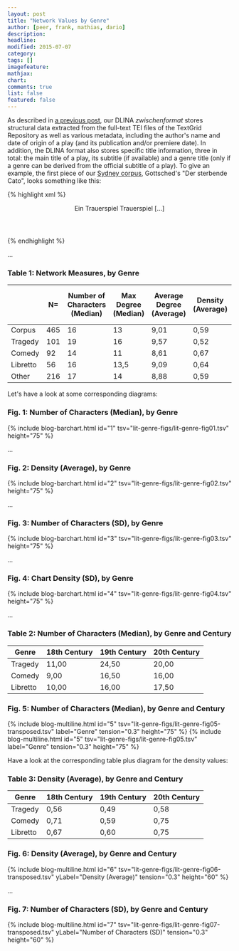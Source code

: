 ```yaml
---
layout: post
title: "Network Values by Genre"
author: [peer, frank, mathias, dario]
description: 
headline: 
modified: 2015-07-07
category:
tags: []
imagefeature: 
mathjax: 
chart: 
comments: true
list: false
featured: false
---
```

As described in [a previous post](/Introducing-Our-Zwischenformat/), our DLINA *zwischenformat* stores structural data extracted from the full-text TEI files of the TextGrid Repository as well as various metadata, including the author's name and date of origin of a play (and its publication and/or premiere date). In addition, the DLINA format also stores specific title information, three in total: the main title of a play, its subtitle (if available) and a genre title (only if a genre can be derived from the official subtitle of a play). To give an example, the first piece of our [Sydney corpus](/Introducing-DLINA-Corpus-15-07-Codename-Sydney/), Gottsched's "Der sterbende Cato", looks something like this:

{% highlight xml %}
<header>
 <title>Der sterbende Cato</title>
 <subtitle>Ein Trauerspiel</subtitle>  
 <genretitle>Trauerspiel</genretitle>
 [...]
</header>
{% endhighlight %}




...

### Table 1: Network Measures, by Genre

|          | N=  | Number of Characters (Median) | Max Degree (Median) | Average Degree (Average) | Density (Average) | Average Path Length (Average) |
|----------|-----|-------------------------------|---------------------|--------------------------|-------------------|-------------------------------|
| Corpus   | 465 | 16                            | 13                  | 9,01                     | 0,59              | 1,46                          |
| Tragedy  | 101 | 19                            | 16                  | 9,57                     | 0,52              | 1,56                          |
| Comedy   | 92  | 14                            | 11                  | 8,61                     | 0,67              | 1,36                          |
| Libretto | 56  | 16                            | 13,5                | 9,09                     | 0,64              | 1,39                          |
| Other    | 216 | 17                            | 14                  | 8,88                     | 0,59              | 1,48                          | 

Let's have a look at some corresponding diagrams:

### Fig. 1: Number of Characters (Median), by Genre

{% include blog-barchart.html id="1" tsv="lit-genre-figs/lit-genre-fig01.tsv" height="75" %}

...

### Fig. 2: Density (Average), by Genre

{% include blog-barchart.html id="2" tsv="lit-genre-figs/lit-genre-fig02.tsv" height="75" %}

...

### Fig. 3: Number of Characters (SD), by Genre

{% include blog-barchart.html id="3" tsv="lit-genre-figs/lit-genre-fig03.tsv" height="75" %}

...

### Fig. 4: Chart Density (SD), by Genre

{% include blog-barchart.html id="4" tsv="lit-genre-figs/lit-genre-fig04.tsv" height="75" %}

...

### Table 2: Number of Characters (Median), by Genre and Century

| Genre    | 18th Century | 19th Century | 20th Century |
|----------|--------------|--------------|--------------|
| Tragedy  | 11,00        | 24,50        | 20,00        |
| Comedy   | 9,00         | 16,50        | 16,00        |
| Libretto | 10,00        | 16,00        | 17,50        |

### Fig. 5: Number of Characters (Median), by Genre and Century

{% include blog-multiline.html id="5" tsv="lit-genre-figs/lit-genre-fig05-transposed.tsv" label="Genre" tension="0.3" height="75" %}
{% include blog-multiline.html id="5" tsv="lit-genre-figs/lit-genre-fig05.tsv" label="Genre" tension="0.3" height="75" %}

Have a look at the corresponding table plus diagram for the density values:

### Table 3: Density (Average), by Genre and Century

| Genre    | 18th Century | 19th Century | 20th Century |
|----------|--------------|--------------|--------------|
| Tragedy  | 0,56         | 0,49         | 0,58         |
| Comedy   | 0,71         | 0,59         | 0,75         |
| Libretto | 0,67         | 0,60         | 0,75         |

### Fig. 6: Density (Average), by Genre and Century

{% include blog-multiline.html id="6" tsv="lit-genre-figs/lit-genre-fig06-transposed.tsv" yLabel="Density (Average)" tension="0.3" height="60" %}

...

### Fig. 7: Number of Characters (SD), by Genre and Century

{% include blog-multiline.html id="7" tsv="lit-genre-figs/lit-genre-fig07-transposed.tsv" yLabel="Number of Characters (SD)" tension="0.3" height="60" %}
